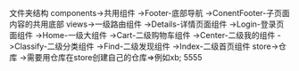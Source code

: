 文件夹结构
components->共用组件
  ->Footer-底部导航
  ->ConentFooter-子页面内容的共用底部
views->一级路由组件
  ->Details-详情页面组件
  ->Login-登录页面组件
  ->Home-一级大组件
    ->Cart-二级购物车组件
    ->Center-二级我的组件
    ->Classify-二级分类组件
    ->Find-二级发现组件
    ->Index-二级首页组件
 store->仓库 
    ->需要用仓库在store创建自己的仓库=>例如xb;
    5555

